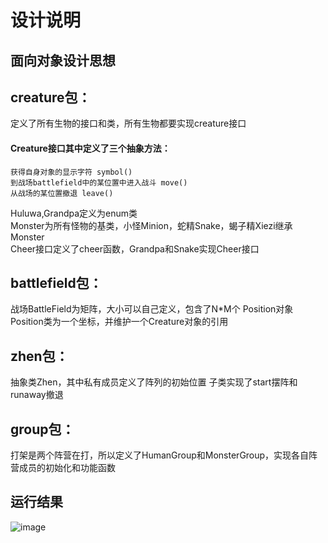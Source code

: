 设计说明
======
面向对象设计思想
------

## creature包：  
 定义了所有生物的接口和类，所有生物都要实现creature接口  
  #### Creature接口其中定义了三个抽象方法：  
    获得自身对象的显示字符 symbol()  
    到战场battlefield中的某位置中进入战斗 move()  
    从战场的某位置撤退 leave()  
  Huluwa,Grandpa定义为enum类  
  Monster为所有怪物的基类，小怪Minion，蛇精Snake，蝎子精Xiezi继承Monster  
  Cheer接口定义了cheer函数，Grandpa和Snake实现Cheer接口  
## battlefield包：  
  战场BattleField为矩阵，大小可以自己定义，包含了N*M个 Position对象
  Position类为一个坐标，并维护一个Creature对象的引用  
## zhen包：  
  抽象类Zhen，其中私有成员定义了阵列的初始位置
  子类实现了start摆阵和runaway撤退  
## group包：  
  打架是两个阵营在打，所以定义了HumanGroup和MonsterGroup，实现各自阵营成员的初始化和功能函数

运行结果
------
 ![image](https://github.com/moon19971102/java-2018f-homework/tree/master/20180925/叶超-151180159/display.PNG)
